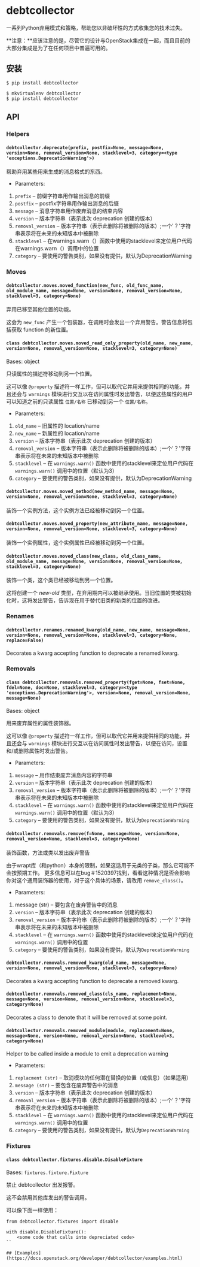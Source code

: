# debtcollector

一系列Python弃用模式和策略，帮助您以非破坏性的方式收集您的技术过失。

**注意：**应该注意的是，尽管它的设计与OpenStack集成在一起，而且目前的大部分集成是为了在任何项目中普遍可用的。

## 安装

```
$ pip install debtcollector
```

```
$ mkvirtualenv debtcollector
$ pip install debtcollector
```

## API

### Helpers

#### `debtcollector.deprecate(prefix, postfix=None, message=None, version=None, removal_version=None, stacklevel=3, category=<type 'exceptions.DeprecationWarning'>)`

帮助弃用某些用来生成的消息格式的东西。

* Parameters:	
 1. `prefix` – 前缀字符串用作输出消息的前缀
 2. `postfix` – postfix字符串用作输出消息的后缀
 3. `message` – 消息字符串用作废弃消息的结束内容
 4. `version` – 版本字符串（表示此次 deprecation 创建的版本）
 5. `removal_version` – 版本字符串（表示此删除将被删除的版本）;一个'？'字符串表示将在未来的未知版本中被删除
 6. `stacklevel` – 在warnings.warn（）函数中使用的stacklevel来定位用户代码在warnings.warn（）调用中的位置
 7. `category` – 要使用的警告类别，如果没有提供，默认为DeprecationWarning

### Moves

#### `debtcollector.moves.moved_function(new_func, old_func_name, old_module_name, message=None, version=None, removal_version=None, stacklevel=3, category=None)`

弃用已移至其他位置的功能。

这会为 `new_func` 产生一个包装器，在调用时会发出一个弃用警告。警告信息将包括获取 function 的新位置。

#### `class debtcollector.moves.moved_read_only_property(old_name, new_name, version=None, removal_version=None, stacklevel=3, category=None)`

Bases: object

只读属性的描述符移动到另一个位置。

这可以像 `@property` 描述符一样工作，但可以取代它并用来提供相同的功能，并且还会与 `warnings` 模块进行交互以在访问属性时发出警告，以便这些属性的用户可以知道之前的只读属性 `位置/名称` 已移动到另一个 `位置/名称`。

* Parameters:	
 1. `old_name` – 旧属性的 location/name
 2. `new_name` – 新属性的 location/name
 3. `version` – 版本字符串（表示此次 deprecation 创建的版本）
 4. `removal_version` – 版本字符串（表示此删除将被删除的版本）;一个'？'字符串表示将在未来的未知版本中被删除
 5. `stacklevel` – 在 `warnings.warn()` 函数中使用的stacklevel来定位用户代码在 `warnings.warn()` 调用中的位置（默认为3）
 6. `category` – 要使用的警告类别，如果没有提供，默认为DeprecationWarning

#### `debtcollector.moves.moved_method(new_method_name, message=None, version=None, removal_version=None, stacklevel=3, category=None)`

装饰一个实例方法，这个实例方法已经被移动到另一个位置。

#### `debtcollector.moves.moved_property(new_attribute_name, message=None, version=None, removal_version=None, stacklevel=3, category=None)`

装饰一个实例属性，这个实例属性已经被移动到另一个位置。

#### `debtcollector.moves.moved_class(new_class, old_class_name, old_module_name, message=None, version=None, removal_version=None, stacklevel=3, category=None)`

装饰一个类，这个类已经被移动到另一个位置。

这将创建一个 *new-old* 类型，在弃用期内可以被继承使用。当旧位置的类被初始化时，这将发出警告，告诉现在用于替代旧类的新类的位置的改进。

### Renames

#### `debtcollector.renames.renamed_kwarg(old_name, new_name, message=None, version=None, removal_version=None, stacklevel=3, category=None, replace=False)`

Decorates a kwarg accepting function to deprecate a renamed kwarg.

### Removals

#### `class debtcollector.removals.removed_property(fget=None, fset=None, fdel=None, doc=None, stacklevel=3, category=<type 'exceptions.DeprecationWarning'>, version=None, removal_version=None, message=None)`

Bases: object

用来废弃属性的属性装饰器。

这可以像 `@property` 描述符一样工作，但可以取代它并用来提供相同的功能，并且还会与 `warnings` 模块进行交互以在访问属性时发出警告，以便在访问，设置和/或删除属性时发出警告。

* Parameters:	
 1. `message` – 用作结束废弃消息内容的字符串
 2. `version` – 版本字符串（表示此次 deprecation 创建的版本）
 3. `removal_version` – 版本字符串（表示此删除将被删除的版本）;一个'？'字符串表示将在未来的未知版本中被删除
 4. `stacklevel` – 在 `warnings.warn()` 函数中使用的stacklevel来定位用户代码在 `warnings.warn()` 调用中的位置（默认为3）
 5. `category` – 要使用的警告类别，如果没有提供，默认为`DeprecationWarning`

#### `debtcollector.removals.remove(f=None, message=None, version=None, removal_version=None, stacklevel=3, category=None)`

装饰函数，方法或类以发出废弃警告

由于wrapt库（和python）本身的限制，如果这适用于元类的子类，那么它可能不会按预期工作。 更多信息可以在bug＃1520397找到，看看这种情况是否会影响你对这个通用装饰器的使用，对于这个具体的场景，请改用 `remove_class()`。

* Parameters:	
 1. message (str) – 要包含在废弃警告中的消息
 2. `version` – 版本字符串（表示此次 deprecation 创建的版本）
 3. `removal_version` – 版本字符串（表示此删除将被删除的版本）;一个'？'字符串表示将在未来的未知版本中被删除
 4. `stacklevel` – 在 `warnings.warn()` 函数中使用的stacklevel来定位用户代码在 `warnings.warn()` 调用中的位置
 5. `category` – 要使用的警告类别，如果没有提供，默认为`DeprecationWarning`

#### `debtcollector.removals.removed_kwarg(old_name, message=None, version=None, removal_version=None, stacklevel=3, category=None)`

Decorates a kwarg accepting function to deprecate a removed kwarg.

#### `debtcollector.removals.removed_class(cls_name, replacement=None, message=None, version=None, removal_version=None, stacklevel=3, category=None)`

Decorates a class to denote that it will be removed at some point.

#### `debtcollector.removals.removed_module(module, replacement=None, message=None, version=None, removal_version=None, stacklevel=3, category=None)`

Helper to be called inside a module to emit a deprecation warning

* Parameters:	
 1. `replacment (str)` – 取消模块的任何潜在替换的位置（或信息）（如果适用）
 2.  `message (str)` – 要包含在废弃警告中的消息
 3. `version` – 版本字符串（表示此次 deprecation 创建的版本）
 4. `removal_version` – 版本字符串（表示此删除将被删除的版本）;一个'？'字符串表示将在未来的未知版本中被删除
 5. `stacklevel` – 在 `warnings.warn()` 函数中使用的stacklevel来定位用户代码在 `warnings.warn()` 调用中的位置
 6. `category` – 要使用的警告类别，如果没有提供，默认为`DeprecationWarning`

### Fixtures

#### `class debtcollector.fixtures.disable.DisableFixture`

Bases: `fixtures.fixture.Fixture`

禁止 debtcollector 出发报警。

这不会禁用其他库发出的警告调用。

可以像下面一样使用：

```
from debtcollector.fixtures import disable

with disable.DisableFixture():
    <some code that calls into depreciated code>
``

## [Examples](https://docs.openstack.org/developer/debtcollector/examples.html)